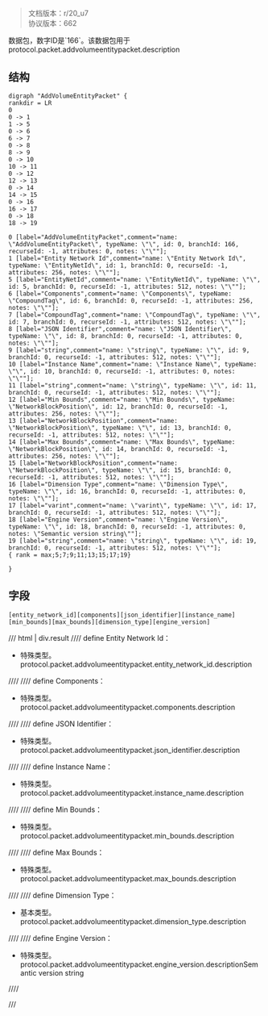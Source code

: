 # <!-- md:samp AddVolumeEntityPacket -->

> 文档版本：r/20_u7<br/>协议版本：662

<!-- md:samp AddVolumeEntityPacket -->数据包，数字ID是`166`。该数据包用于protocol.packet.addvolumeentitypacket.description

## 结构

```viz
digraph "AddVolumeEntityPacket" {
rankdir = LR
0
0 -> 1
1 -> 5
0 -> 6
6 -> 7
0 -> 8
8 -> 9
0 -> 10
10 -> 11
0 -> 12
12 -> 13
0 -> 14
14 -> 15
0 -> 16
16 -> 17
0 -> 18
18 -> 19

0 [label="AddVolumeEntityPacket",comment="name: \"AddVolumeEntityPacket\", typeName: \"\", id: 0, branchId: 166, recurseId: -1, attributes: 0, notes: \"\""];
1 [label="Entity Network Id",comment="name: \"Entity Network Id\", typeName: \"EntityNetId\", id: 1, branchId: 0, recurseId: -1, attributes: 256, notes: \"\""];
5 [label="EntityNetId",comment="name: \"EntityNetId\", typeName: \"\", id: 5, branchId: 0, recurseId: -1, attributes: 512, notes: \"\""];
6 [label="Components",comment="name: \"Components\", typeName: \"CompoundTag\", id: 6, branchId: 0, recurseId: -1, attributes: 256, notes: \"\""];
7 [label="CompoundTag",comment="name: \"CompoundTag\", typeName: \"\", id: 7, branchId: 0, recurseId: -1, attributes: 512, notes: \"\""];
8 [label="JSON Identifier",comment="name: \"JSON Identifier\", typeName: \"\", id: 8, branchId: 0, recurseId: -1, attributes: 0, notes: \"\""];
9 [label="string",comment="name: \"string\", typeName: \"\", id: 9, branchId: 0, recurseId: -1, attributes: 512, notes: \"\""];
10 [label="Instance Name",comment="name: \"Instance Name\", typeName: \"\", id: 10, branchId: 0, recurseId: -1, attributes: 0, notes: \"\""];
11 [label="string",comment="name: \"string\", typeName: \"\", id: 11, branchId: 0, recurseId: -1, attributes: 512, notes: \"\""];
12 [label="Min Bounds",comment="name: \"Min Bounds\", typeName: \"NetworkBlockPosition\", id: 12, branchId: 0, recurseId: -1, attributes: 256, notes: \"\""];
13 [label="NetworkBlockPosition",comment="name: \"NetworkBlockPosition\", typeName: \"\", id: 13, branchId: 0, recurseId: -1, attributes: 512, notes: \"\""];
14 [label="Max Bounds",comment="name: \"Max Bounds\", typeName: \"NetworkBlockPosition\", id: 14, branchId: 0, recurseId: -1, attributes: 256, notes: \"\""];
15 [label="NetworkBlockPosition",comment="name: \"NetworkBlockPosition\", typeName: \"\", id: 15, branchId: 0, recurseId: -1, attributes: 512, notes: \"\""];
16 [label="Dimension Type",comment="name: \"Dimension Type\", typeName: \"\", id: 16, branchId: 0, recurseId: -1, attributes: 0, notes: \"\""];
17 [label="varint",comment="name: \"varint\", typeName: \"\", id: 17, branchId: 0, recurseId: -1, attributes: 512, notes: \"\""];
18 [label="Engine Version",comment="name: \"Engine Version\", typeName: \"\", id: 18, branchId: 0, recurseId: -1, attributes: 0, notes: \"Semantic version string\""];
19 [label="string",comment="name: \"string\", typeName: \"\", id: 19, branchId: 0, recurseId: -1, attributes: 512, notes: \"\""];
{ rank = max;5;7;9;11;13;15;17;19}

}

```

## 字段

```title='AddVolumeEntityPacket'
[entity_network_id][components][json_identifier][instance_name][min_bounds][max_bounds][dimension_type][engine_version]
```

/// html | div.result
//// define
Entity Network Id：[<!-- md:samp EntityNetId -->](../types/entitynetid.md)

- 特殊类型。protocol.packet.addvolumeentitypacket.entity_network_id.description


////
//// define
Components：[<!-- md:samp CompoundTag -->](../types/compoundtag.md)

- 特殊类型。protocol.packet.addvolumeentitypacket.components.description


////
//// define
JSON Identifier：[<!-- md:samp string -->](../types/string.md)

- 特殊类型。protocol.packet.addvolumeentitypacket.json_identifier.description


////
//// define
Instance Name：[<!-- md:samp string -->](../types/string.md)

- 特殊类型。protocol.packet.addvolumeentitypacket.instance_name.description


////
//// define
Min Bounds：[<!-- md:samp NetworkBlockPosition -->](../types/networkblockposition.md)

- 特殊类型。protocol.packet.addvolumeentitypacket.min_bounds.description


////
//// define
Max Bounds：[<!-- md:samp NetworkBlockPosition -->](../types/networkblockposition.md)

- 特殊类型。protocol.packet.addvolumeentitypacket.max_bounds.description


////
//// define
Dimension Type：<!-- md:samp varint -->

- 基本类型。protocol.packet.addvolumeentitypacket.dimension_type.description


////
//// define
Engine Version：[<!-- md:samp string -->](../types/string.md)

- 特殊类型。protocol.packet.addvolumeentitypacket.engine_version.descriptionSemantic version string


////

///

